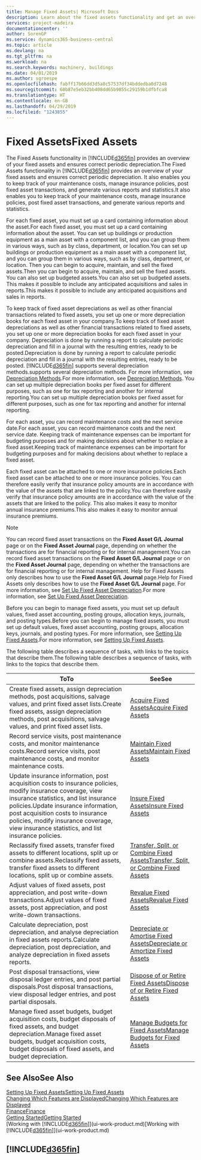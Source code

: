 ```yaml
---
title: Manage Fixed Assets| Microsoft Docs
description: Learn about the fixed assets functionality and get an overview of how to work with fixed assets.
services: project-madeira
documentationcenter: ''
author: SorenGP
ms.service: dynamics365-business-central
ms.topic: article
ms.devlang: na
ms.tgt_pltfrm: na
ms.workload: na
ms.search.keywords: machinery, buildings
ms.date: 04/01/2019
ms.author: sgroespe
ms.openlocfilehash: fabff17b66dd3d5a8c57537df34bddedba0d7248
ms.sourcegitcommit: 60b87e5eb32bb408dd65b9855c29159b1dfbfca8
ms.translationtype: HT
ms.contentlocale: en-GB
ms.lasthandoff: 04/29/2019
ms.locfileid: "1243855"
---
```

# <a name="fixed-assets"></a><span data-ttu-id="c4fce-103">Fixed Assets</span><span class="sxs-lookup"><span data-stu-id="c4fce-103">Fixed Assets</span></span>
<span data-ttu-id="c4fce-104">The Fixed Assets functionality in [!INCLUDE[d365fin](includes/d365fin_md.md)] provides an overview of your fixed assets and ensures correct periodic depreciation.</span><span class="sxs-lookup"><span data-stu-id="c4fce-104">The Fixed Assets functionality in [!INCLUDE[d365fin](includes/d365fin_md.md)] provides an overview of your fixed assets and ensures correct periodic depreciation.</span></span> <span data-ttu-id="c4fce-105">It also enables you to keep track of your maintenance costs, manage insurance policies, post fixed asset transactions, and generate various reports and statistics.</span><span class="sxs-lookup"><span data-stu-id="c4fce-105">It also enables you to keep track of your maintenance costs, manage insurance policies, post fixed asset transactions, and generate various reports and statistics.</span></span>

<span data-ttu-id="c4fce-106">For each fixed asset, you must set up a card containing information about the asset.</span><span class="sxs-lookup"><span data-stu-id="c4fce-106">For each fixed asset, you must set up a card containing information about the asset.</span></span> <span data-ttu-id="c4fce-107">You can set up buildings or production equipment as a main asset with a component list, and you can group them in various ways, such as by class, department, or location.</span><span class="sxs-lookup"><span data-stu-id="c4fce-107">You can set up buildings or production equipment as a main asset with a component list, and you can group them in various ways, such as by class, department, or location.</span></span> <span data-ttu-id="c4fce-108">Then you can begin to acquire, maintain, and sell the fixed assets.</span><span class="sxs-lookup"><span data-stu-id="c4fce-108">Then you can begin to acquire, maintain, and sell the fixed assets.</span></span> <span data-ttu-id="c4fce-109">You can also set up budgeted assets.</span><span class="sxs-lookup"><span data-stu-id="c4fce-109">You can also set up budgeted assets.</span></span> <span data-ttu-id="c4fce-110">This makes it possible to include any anticipated acquisitions and sales in reports.</span><span class="sxs-lookup"><span data-stu-id="c4fce-110">This makes it possible to include any anticipated acquisitions and sales in reports.</span></span>

<span data-ttu-id="c4fce-111">To keep track of fixed asset depreciations as well as other financial transactions related to fixed assets, you set up one or more depreciation books for each fixed asset in your company.</span><span class="sxs-lookup"><span data-stu-id="c4fce-111">To keep track of fixed asset depreciations as well as other financial transactions related to fixed assets, you set up one or more depreciation books for each fixed asset in your company.</span></span> <span data-ttu-id="c4fce-112">Depreciation is done by running a report to calculate periodic depreciation and fill in a journal with the resulting entries, ready to be posted.</span><span class="sxs-lookup"><span data-stu-id="c4fce-112">Depreciation is done by running a report to calculate periodic depreciation and fill in a journal with the resulting entries, ready to be posted.</span></span> [!INCLUDE[d365fin](includes/d365fin_md.md)] <span data-ttu-id="c4fce-113">supports several depreciation methods.</span><span class="sxs-lookup"><span data-stu-id="c4fce-113">supports several depreciation methods.</span></span> <span data-ttu-id="c4fce-114">For more information, see [Depreciation Methods](fa-depreciation-methods.md).</span><span class="sxs-lookup"><span data-stu-id="c4fce-114">For more information, see [Depreciation Methods](fa-depreciation-methods.md).</span></span> <span data-ttu-id="c4fce-115">You can set up multiple depreciation books per fixed asset for different purposes, such as one for tax reporting and another for internal reporting.</span><span class="sxs-lookup"><span data-stu-id="c4fce-115">You can set up multiple depreciation books per fixed asset for different purposes, such as one for tax reporting and another for internal reporting.</span></span>

<span data-ttu-id="c4fce-116">For each asset, you can record maintenance costs and the next service date.</span><span class="sxs-lookup"><span data-stu-id="c4fce-116">For each asset, you can record maintenance costs and the next service date.</span></span> <span data-ttu-id="c4fce-117">Keeping track of maintenance expenses can be important for budgeting purposes and for making decisions about whether to replace a fixed asset.</span><span class="sxs-lookup"><span data-stu-id="c4fce-117">Keeping track of maintenance expenses can be important for budgeting purposes and for making decisions about whether to replace a fixed asset.</span></span>

<span data-ttu-id="c4fce-118">Each fixed asset can be attached to one or more insurance policies.</span><span class="sxs-lookup"><span data-stu-id="c4fce-118">Each fixed asset can be attached to one or more insurance policies.</span></span> <span data-ttu-id="c4fce-119">You can therefore easily verify that insurance policy amounts are in accordance with the value of the assets that are linked to the policy.</span><span class="sxs-lookup"><span data-stu-id="c4fce-119">You can therefore easily verify that insurance policy amounts are in accordance with the value of the assets that are linked to the policy.</span></span> <span data-ttu-id="c4fce-120">This also makes it easy to monitor annual insurance premiums.</span><span class="sxs-lookup"><span data-stu-id="c4fce-120">This also makes it easy to monitor annual insurance premiums.</span></span>

> [!NOTE]  
>   <span data-ttu-id="c4fce-121">You can record fixed asset transactions on the **Fixed Asset G/L Journal** page or on the **Fixed Asset Journal** page, depending on whether the transactions are for financial reporting or for internal management.</span><span class="sxs-lookup"><span data-stu-id="c4fce-121">You can record fixed asset transactions on the **Fixed Asset G/L Journal** page or on the **Fixed Asset Journal** page, depending on whether the transactions are for financial reporting or for internal management.</span></span> <span data-ttu-id="c4fce-122">Help for Fixed Assets only describes how to use the **Fixed Asset G/L Journal** page.</span><span class="sxs-lookup"><span data-stu-id="c4fce-122">Help for Fixed Assets only describes how to use the **Fixed Asset G/L Journal** page.</span></span> <span data-ttu-id="c4fce-123">For more information, see [Set Up Fixed Asset Depreciation](fa-how-setup-depreciation.md).</span><span class="sxs-lookup"><span data-stu-id="c4fce-123">For more information, see [Set Up Fixed Asset Depreciation](fa-how-setup-depreciation.md).</span></span>

<span data-ttu-id="c4fce-124">Before you can begin to manage fixed assets, you must set up default values, fixed asset accounting, posting groups, allocation keys, journals, and posting types.</span><span class="sxs-lookup"><span data-stu-id="c4fce-124">Before you can begin to manage fixed assets, you must set up default values, fixed asset accounting, posting groups, allocation keys, journals, and posting types.</span></span> <span data-ttu-id="c4fce-125">For more information, see [Setting Up Fixed Assets](fa-setup.md).</span><span class="sxs-lookup"><span data-stu-id="c4fce-125">For more information, see [Setting Up Fixed Assets](fa-setup.md).</span></span>

<span data-ttu-id="c4fce-126">The following table describes a sequence of tasks, with links to the topics that describe them.</span><span class="sxs-lookup"><span data-stu-id="c4fce-126">The following table describes a sequence of tasks, with links to the topics that describe them.</span></span>

| <span data-ttu-id="c4fce-127">To</span><span class="sxs-lookup"><span data-stu-id="c4fce-127">To</span></span> | <span data-ttu-id="c4fce-128">See</span><span class="sxs-lookup"><span data-stu-id="c4fce-128">See</span></span> |
| --- | --- |
| <span data-ttu-id="c4fce-129">Create fixed assets, assign depreciation methods, post acquisitions, salvage values, and print fixed asset lists.</span><span class="sxs-lookup"><span data-stu-id="c4fce-129">Create fixed assets, assign depreciation methods, post acquisitions, salvage values, and print fixed asset lists.</span></span> |[<span data-ttu-id="c4fce-130">Acquire Fixed Assets</span><span class="sxs-lookup"><span data-stu-id="c4fce-130">Acquire Fixed Assets</span></span>](fa-how-acquire.md) |
| <span data-ttu-id="c4fce-131">Record service visits, post maintenance costs, and monitor maintenance costs.</span><span class="sxs-lookup"><span data-stu-id="c4fce-131">Record service visits, post maintenance costs, and monitor maintenance costs.</span></span> |[<span data-ttu-id="c4fce-132">Maintain Fixed Assets</span><span class="sxs-lookup"><span data-stu-id="c4fce-132">Maintain Fixed Assets</span></span>](fa-how-maintain.md) |
| <span data-ttu-id="c4fce-133">Update insurance information, post acquisition costs to insurance policies, modify insurance coverage, view insurance statistics, and list insurance policies.</span><span class="sxs-lookup"><span data-stu-id="c4fce-133">Update insurance information, post acquisition costs to insurance policies, modify insurance coverage, view insurance statistics, and list insurance policies.</span></span> |[<span data-ttu-id="c4fce-134">Insure Fixed Assets</span><span class="sxs-lookup"><span data-stu-id="c4fce-134">Insure Fixed Assets</span></span>](fa-how-insure.md) |
| <span data-ttu-id="c4fce-135">Reclassify fixed assets, transfer fixed assets to different locations, split up or combine assets.</span><span class="sxs-lookup"><span data-stu-id="c4fce-135">Reclassify fixed assets, transfer fixed assets to different locations, split up or combine assets.</span></span> |[<span data-ttu-id="c4fce-136">Transfer, Split, or Combine Fixed Assets</span><span class="sxs-lookup"><span data-stu-id="c4fce-136">Transfer, Split, or Combine Fixed Assets</span></span>](fa-how-trans-split-combine.md) |
| <span data-ttu-id="c4fce-137">Adjust values of fixed assets, post appreciation, and post write-down transactions.</span><span class="sxs-lookup"><span data-stu-id="c4fce-137">Adjust values of fixed assets, post appreciation, and post write-down transactions.</span></span> |[<span data-ttu-id="c4fce-138">Revalue Fixed Assets</span><span class="sxs-lookup"><span data-stu-id="c4fce-138">Revalue Fixed Assets</span></span>](fa-how-revalue.md) |
| <span data-ttu-id="c4fce-139">Calculate depreciation, post depreciation, and analyse depreciation in fixed assets reports.</span><span class="sxs-lookup"><span data-stu-id="c4fce-139">Calculate depreciation, post depreciation, and  analyze depreciation in fixed assets reports.</span></span> |[<span data-ttu-id="c4fce-140">Depreciate or Amortise Fixed Assets</span><span class="sxs-lookup"><span data-stu-id="c4fce-140">Depreciate or Amortize Fixed Assets</span></span>](fa-how-depreciate-amortize.md) |
| <span data-ttu-id="c4fce-141">Post disposal transactions, view disposal ledger entries, and post partial disposals.</span><span class="sxs-lookup"><span data-stu-id="c4fce-141">Post disposal transactions, view disposal ledger entries, and post partial disposals.</span></span> |[<span data-ttu-id="c4fce-142">Dispose of or Retire Fixed Assets</span><span class="sxs-lookup"><span data-stu-id="c4fce-142">Dispose of or Retire Fixed Assets</span></span>](fa-how-dispose-retire.md) |
| <span data-ttu-id="c4fce-143">Manage fixed asset budgets, budget acquisition costs, budget disposals of fixed assets, and budget depreciation.</span><span class="sxs-lookup"><span data-stu-id="c4fce-143">Manage fixed asset budgets, budget acquisition costs, budget disposals of fixed assets, and budget depreciation.</span></span> |[<span data-ttu-id="c4fce-144">Manage Budgets for Fixed Assets</span><span class="sxs-lookup"><span data-stu-id="c4fce-144">Manage Budgets for Fixed Assets</span></span>](fa-how-manage-budgets.md) |

## <a name="see-also"></a><span data-ttu-id="c4fce-145">See Also</span><span class="sxs-lookup"><span data-stu-id="c4fce-145">See Also</span></span>
[<span data-ttu-id="c4fce-146">Setting Up Fixed Assets</span><span class="sxs-lookup"><span data-stu-id="c4fce-146">Setting Up Fixed Assets</span></span>](fa-setup.md)  
[<span data-ttu-id="c4fce-147">Changing Which Features are Displayed</span><span class="sxs-lookup"><span data-stu-id="c4fce-147">Changing Which Features are Displayed</span></span>](ui-experiences.md)  
[<span data-ttu-id="c4fce-148">Finance</span><span class="sxs-lookup"><span data-stu-id="c4fce-148">Finance</span></span>](finance.md)  
[<span data-ttu-id="c4fce-149">Getting Started</span><span class="sxs-lookup"><span data-stu-id="c4fce-149">Getting Started</span></span>](product-get-started.md)  
<span data-ttu-id="c4fce-150">[Working with [!INCLUDE[d365fin](includes/d365fin_md.md)]](ui-work-product.md)</span><span class="sxs-lookup"><span data-stu-id="c4fce-150">[Working with [!INCLUDE[d365fin](includes/d365fin_md.md)]](ui-work-product.md)</span></span>

## [!INCLUDE[d365fin](includes/free_trial_md.md)]  
 
